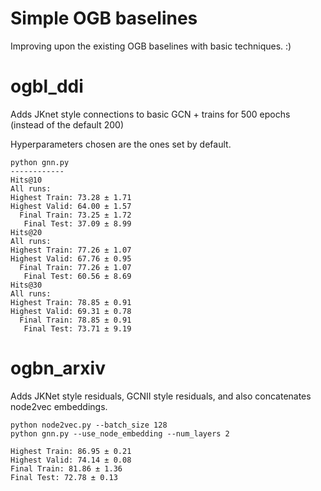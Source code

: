 # Simple OGB baselines
Improving upon the existing OGB baselines with basic techniques. :)

# ogbl_ddi
Adds JKnet style connections to basic GCN + trains for 500 epochs (instead of the default 200)

Hyperparameters chosen are the ones set by default.

```
python gnn.py
------------
Hits@10
All runs:
Highest Train: 73.28 ± 1.71
Highest Valid: 64.00 ± 1.57
  Final Train: 73.25 ± 1.72
   Final Test: 37.09 ± 8.99
Hits@20
All runs:
Highest Train: 77.26 ± 1.07
Highest Valid: 67.76 ± 0.95
  Final Train: 77.26 ± 1.07
   Final Test: 60.56 ± 8.69
Hits@30
All runs:
Highest Train: 78.85 ± 0.91
Highest Valid: 69.31 ± 0.78
  Final Train: 78.85 ± 0.91
   Final Test: 73.71 ± 9.19
```

# ogbn_arxiv
Adds JKNet style residuals, GCNII style residuals, and also concatenates node2vec embeddings.

```
python node2vec.py --batch_size 128
python gnn.py --use_node_embedding --num_layers 2

Highest Train: 86.95 ± 0.21
Highest Valid: 74.14 ± 0.08
Final Train: 81.86 ± 1.36
Final Test: 72.78 ± 0.13
```

